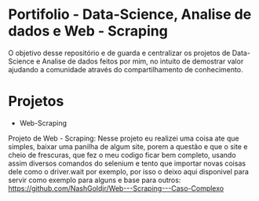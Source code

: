 # Portifolio - Data-Science, Analise de dados e Web - Scraping
O objetivo desse repositório e de guarda e centralizar os projetos de Data-Science e Analise de dados feitos por mim, no intuito de demostrar valor ajudando a comunidade através do compartilhamento de conhecimento.


# Projetos

- Web-Scraping

Projeto de Web - Scraping: Nesse projeto eu realizei uma coisa ate que simples, baixar uma panilha de algum site, porem a questão e que o site e cheio de frescuras, que fez o meu codigo ficar bem completo, usando assim diversos comandos do selenium e tento que importar novas coisas dele como o driver.wait por exemplo, por isso o deixo aqui disponivel para servir como exemplo para alguns e base para outros:  https://github.com/NashGoldjr/Web---Scraping---Caso-Complexo

